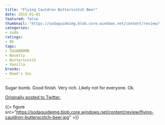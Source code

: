 ```yaml
---
title: "Flying Cauldron Butterscotch Beer"
date: 2015-01-01
featured: false
thumbnail: "https://sodaguideimg.blob.core.windows.net/content/review/thumbs/flying-cauldron-butterscotch-beer.jpg"
categories:
- soda
ratings:
- Ok
tags:
- SUGARBOMB
- Novelty
- Butterscotch
- Vanilla
brands:
- Reed's Inc
---
```


Sugar bomb. Good finish. Very rich. Likely not for everyone. Ok.

[Originally posted to Twitter.](https://twitter.com/Cavorter/status/550552630510891008)

{{< figure src="https://sodaguideimg.blob.core.windows.net/content/review/flying-cauldron-butterscotch-beer.jpg" >}}

